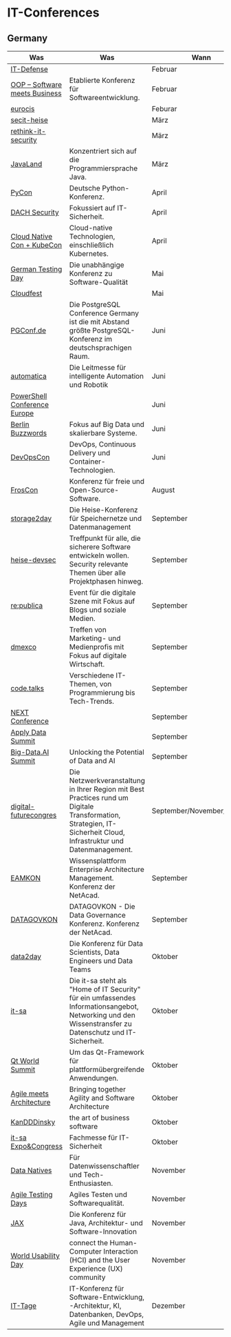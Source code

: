 # IT-Conferences

## Germany

| Was                                                                                               | Was                                                                                                                                                                   | Wann                       | Wo                       |
|---------------------------------------------------------------------------------------------------|-----------------------------------------------------------------------------------------------------------------------------------------------------------------------|----------------------------|--------------------------|
| [IT-Defense](https://www.it-defense.de)                                                           |                                                                                                                                                                       | Februar                    | Mainz                    |
| [OOP – Software meets   Business](https://www.iese.fraunhofer.de/en/events/oop.html)              | Etablierte Konferenz für Softwareentwicklung.                                                                                                                         | Februar                    | München                  |
| [eurocis](https://www.eurocis.com/)                                                               |                                                                                                                                                                       | Feburar                    | Düsseldorf               |
| [secit-heise](https://secit-heise.de/)                                                            |                                                                                                                                                                       | März                       | Hannover                 |
| [rethink-it-security](https://www.rethink-it-security.de/)                                        |                                                                                                                                                                       | März                       | Berlin                   |
| [JavaLand](https://www.javaland.eu)                                                               | Konzentriert sich auf die Programmiersprache Java.                                                                                                                    | März                       | Brühl (Phantasialand)    |
| [PyCon](https://2023.pycon.de/)                                                                   | Deutsche Python-Konferenz.                                                                                                                                            | April                      | Berlin                   |
| [DACH   Security](https://dach.cyberseries.io/)                                                   | Fokussiert auf IT-Sicherheit.                                                                                                                                         | April                      | Frankfurt                |
| [Cloud Native Con +   KubeCon](https://events.linuxfoundation.org/kubecon-cloudnativecon-europe/) | Cloud-native Technologien, einschließlich Kubernetes.                                                                                                                 | April                      | variiert                 |
| [German Testing   Day](https://www.germantestingday.info/)                                        | Die unabhängige Konferenz zu Software-Qualität                                                                                                                        | Mai                        | Frankfurt am Main        |
| [Cloudfest](https://www.cloudfest.com/)                                                           |                                                                                                                                                                       | Mai                        | Rust                     |
| [PGConf.de](https://2023.pgconf.de/)                                                              | Die PostgreSQL Conference Germany ist die mit Abstand größte   PostgreSQL-Konferenz im deutschsprachigen Raum.                                                        | Juni                       | Essen                    |
| [automatica](https://automatica-munich.com/)                                                      | Die Leitmesse für intelligente Automation und Robotik                                                                                                                 | Juni                       | München                  |
| [PowerShell Conference   Europe](https://psconf.eu/)                                              |                                                                                                                                                                       | Juni                       | Hannover                 |
| [Berlin   Buzzwords](https://berlinbuzzwords.de/)                                                 | Fokus auf Big Data und skalierbare Systeme.                                                                                                                           | Juni                       | Berlin                   |
| [DevOpsCon](https://devopscon.io/)                                                                | DevOps, Continuous Delivery und Container-Technologien.                                                                                                               | Juni                       | Berlin                   |
| [FrosCon](https://froscon.org/)                                                                   | Konferenz für freie und Open-Source-Software.                                                                                                                         | August                     | Sankt Augustin           |
| [storage2day](https://storage2day.de/)                                                            | Die Heise-Konferenz für Speichernetze und Datenmanagement                                                                                                             | September                  | Frankfurt                |
| [heise-devsec](https://www.heise-devsec.de/)                                                      | Treffpunkt für alle, die sicherere Software entwickeln wollen. Security   relevante Themen über alle Projektphasen hinweg.                                            | September                  | Karlsruhe                |
| [re:publica](https://re-publica.com)                                                              | Event für die digitale Szene mit Fokus auf Blogs und soziale Medien.                                                                                                  | September                  | Hamburg                  |
| [dmexco](https://dmexco.com)                                                                      | Treffen von Marketing- und Medienprofis mit Fokus auf digitale   Wirtschaft.                                                                                          | September                  | Köln                     |
| [code.talks](https://codetalks.de/)                                                               | Verschiedene IT-Themen, von Programmierung bis Tech-Trends.                                                                                                           | September                  | Hamburg                  |
| [NEXT Conference](https://nextconf.eu/)                                                           |                                                                                                                                                                       | September                  | Hamburg                  |
| [Apply Data   Summit](https://applydata.io/)                                                      |                                                                                                                                                                       | September                  | Berlin                   |
| [Big-Data.AI   Summit](https://www.big-data.ai/)                                                  | Unlocking the Potential of Data and AI                                                                                                                                | September                  | Berlin                   |
| [digital-futurecongres](https://digital-futurecongress.de)                                        | Die Netzwerkveranstaltung in Ihrer Region mit Best Practices rund um   Digitale Transformation, Strategien, IT-Sicherheit Cloud, Infrastruktur und   Datenmanagement. | September/November/Februar | München/Bochum/Frankfurt |
| [EAMKON](https://www.net-acad.de/konferenzen)                                                     | Wissensplattform Enterprise Architecture Management. Konferenz der NetAcad.                                                                                           | September                  | Stuttgart                |
| [DATAGOVKON](https://www.net-acad.de/konferenzen)                                                 | DATAGOVKON - Die Data Governance Konferenz. Konferenz der NetAcad.                                                                                                    | September                  | Stuttgart                |
| [data2day](https://www.data2day.de/)                                                              | Die Konferenz für Data Scientists, Data Engineers und Data Teams                                                                                                      | Oktober                    | Karlsruhe                |
| [it-sa](https://www.itsa365.de/)                                                                  | Die it-sa steht als "Home of IT Security" für ein umfassendes   Informationsangebot, Networking und den Wissenstransfer zu Datenschutz und   IT-Sicherheit.           | Oktober                    | Nürnberg                 |
| [Qt World Summit](https://www.qt.io/)                                                             | Um das Qt-Framework für plattformübergreifende Anwendungen.                                                                                                           | Oktober                    | Berlin                   |
| [Agile meets   Architecture](https://www.agile-meets-architecture.com/)                           | Bringing together Agility and Software Architecture                                                                                                                   | Oktober                    | Berlin                   |
| [KanDDDinsky](https://kandddinsky.de/)                                                            | the art of business software                                                                                                                                          | Oktober                    | Berlin                   |
| [it-sa   Expo&Congress](https://www.itsa365.de/)                                                  | Fachmesse für IT-Sicherheit                                                                                                                                           | Oktober                    | Nürnberg                 |
| [Data Natives](https://datanatives.io/)                                                           | Für Datenwissenschaftler und Tech-Enthusiasten.                                                                                                                       | November                   | Berlin                   |
| [Agile Testing   Days](https://agiletestingdays.com/)                                             | Agiles Testen und Softwarequalität.                                                                                                                                   | November                   | Potsdam                  |
| [JAX](https://jax.de/)                                                                            | Die Konferenz für Java, Architektur- und Software-Innovation                                                                                                          | November                   | München                  |
| [World Usability   Day](https://www.worldusabilityday.org/)                                       | connect the Human-Computer Interaction (HCI) and the User Experience (UX)   community                                                                                 | November                   | Hamburg                  |
| [IT-Tage](https://www.ittage.informatik-aktuell.de/)                                              | IT-Konferenz für Software-Entwicklung, -Architektur, KI, Datenbanken,   DevOps, Agile und Management                                                                  | Dezember                   | Frankfurt                |
